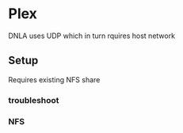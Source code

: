 # Plex
DNLA uses UDP which in turn rquires host network

## Setup
Requires existing NFS share 

### troubleshoot


### NFS